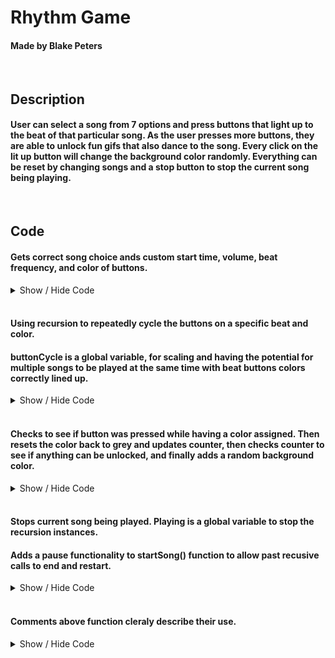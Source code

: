 # Rhythm Game
#### Made by Blake Peters

<br />

## Description
#### User can select a song from 7 options and press buttons that light up to the beat of that particular song. As the user presses more buttons, they are able to unlock fun gifs that also dance to the song. Every click on the lit up button will change the background color randomly. Everything can be reset by changing songs and a stop button to stop the current song being playing.

<br />

## Code
#### Gets correct song choice ands custom start time, volume, beat frequency, and color of buttons. 
<details> 

<summary>Show / Hide Code</summary>

    function startSong(num) {
        let sound, time;

        switch (num) {
                case 1:
                    sound = sound1;
                    currentSong = 1;
                    sound.currentTime = 0;
                    sound.volume = 0.3;
                    time = 480;
                    color = "red";
                    break;
                case 2:
                    sound = sound2;
                    // Skips long intro
                    sound.currentTime = 19.5;
                    currentSong = 2;
                    sound.volume = 0.3;
                    time = 2000;
                    color = "purple";
                    break;
                case 3:
                    sound = sound3;
                    sound.currentTime = 25;
                    currentSong = 3;
                    sound.volume = 0.3;
                    time = 480;
                    color = "gold";
                    break;
                case 4:
                    sound = sound4;
                    sound.currentTime = 45;
                    currentSong = 4;
                    sound.volume = 0.1;
                    time = 480;
                    color = "skyblue";
                    break;
                case 5:
                    sound = sound5;
                    sound.currentTime = 32;
                    currentSong = 5;
                    sound.volume = .3;
                    time = 500;
                    color = "skyblue";
                    break;
                case 6:
                    sound = sound6;
                    sound.currentTime = 0;
                    currentSong = 6;
                    sound.volume = 0.3;
                    time = 4000;
                    color = "red";
                    break;
                case 7:
                    sound = sound7;
                    sound.currentTime = 0;
                    currentSong = 7;
                    sound.volume = 0.3;
                    time = 750;
                    color = "yellow";
                    break;
            }
        sound.play();
            playing = true;

            // Visual button effects
            playButtons(buttonCycle, time, color);     
    }    

</details>

<br />

#### Using recursion to repeatedly cycle the buttons on a specific beat and color.
#### buttonCycle is a global variable, for scaling and having the potential for multiple songs to be played at the same time with beat buttons colors correctly lined up.

<details> 

<summary>Show / Hide Code</summary>

    function playButtons(buttonCycle, timeInterval, color) {
        // To stop recursion, playing must be set to false
        if (playing) {
            let b;
            buttonCycle++;

            if (buttonCycle > 4) {
                buttonCycle = 1;
            }

            b = getButton(buttonCycle);
            b.style.backgroundColor = color;

            setTimeout(playButtons, timeInterval, buttonCycle, timeInterval, color);
        }
    }    

</details>

<br />

#### Checks to see if button was pressed while having a color assigned. Then resets the color back to grey and updates counter, then checks counter to see if anything can be unlocked, and finally adds a random background color.

<details> 

<summary>Show / Hide Code</summary>

    function buttonCount(num) {
        let button = getButton(num);

        // If button was pressed while colored
        if (button.style.backgroundColor !== "grey") {
            playDrumVideo();
            // Reset button color
            button.style.backgroundColor = "grey";
            // Update button counter
            buttonCounter++;
            counter.innerText = `Beats Hit: ${buttonCounter}   `

            // Unlock gifs when enough beats are counted
            // Cascading style for efficiency
            if (buttonCounter >= 50) {
                img4.style.display = "flex";
                lockedImg4.style.display = "none";
                lockedText4.style.display = "none";
            }
            else if (buttonCounter >= 25) {
                img3.style.display = "flex";
                lockedImg3.style.display = "none";
                lockedText3.style.display = "none";
            }
            else if (buttonCounter >= 10) {
                img2.style.display = "flex";
                lockedImg2.style.display = "none";
                lockedText2.style.display = "none";
            }
            else if (buttonCounter >= 5) {
                img1.style.display = "flex";
                lockedImg1.style.display = "none";
                lockedText1.style.display = "none";
            }

            // Background color changes to random
            randomBackgroundColor();
        }
    }

</details>

<br />

#### Stops current song being played. Playing is a global variable to stop the recursion instances. 
#### Adds a pause functionality to startSong() function to allow past recusive calls to end and restart.

<details> 

<summary>Show / Hide Code</summary>

    function stopSong() {
        let sound;
        switch (currentSong) {
            case 1:
                sound = sound1;
                break;
            case 2:
                sound = sound2;
                break;
            case 3:
                sound = sound3;
                break;
            case 4:
                sound = sound4;
                break;
            case 5:
                sound = sound5;
                break;
            case 6:
                sound = sound6;
                break;
            case 7:
                sound = sound7;
                break;
        }
        // Pauses song and stops the recursion loop in playbuttons()
        sound.pause();
        playing = false;
    }


    setTimeout(() => {
            let sound, time;

            // Setting correct song, loudness, start time in mp3,
            // beat frequency, and color of buttons
            switch (num) {
                case 1:
                    sound = sound1
                    currentSong = 1;
                    sound.currentTime = 0;
                    sound.volume = 0.3;
                    time = 480;
                    color = "red";
                    break;
            }
            sound.play();
            playing = true;

            // Visual button effects
            playButtons(buttonCycle, time, color);
        }, 1000);
        
</details>

<br />

#### Comments above function cleraly describe their use.

<details> 

<summary>Show / Hide Code</summary>

    // Background color changes to random color
    function randomBackgroundColor() {
        let r, g, b;

        // Math behind random rgb values
        r = Math.round(Math.random() * 255);
        g = Math.round(Math.random() * 255);
        b = Math.round(Math.random() * 255);

        document.body.style.backgroundColor = `rgb(${r}, ${g}, ${b})`;
    }

    // Used code twice so made a simple function
    function getButton(buttonNum) {
        let b;

        switch (buttonNum) {
            case 1:
                b = b1;
                break;
            case 2:
                b = b2;
                break;
            case 3:
                b = b3;
                break;
            case 4:
                b = b4;
                break;
        }
        return b
    }

    // Plays drum video when colored button is pressed
    function playDrumVideo() {
        drum.currentTime = 0.6;
        drum.play();
    }

</details>